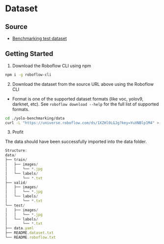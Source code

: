 # Dataset

## Source

- [Benchmarking test dataset](https://universe.roboflow.com/nanjing-university-eotbh/valorantyolov8/dataset/2)

## Getting Started

1. Download the Roboflow CLI using npm

```zsh
npm i -g roboflow-cli
```

2. Download the dataset from the source URL above using the Roboflow CLI

- Format is one of the supported dataset formats (like voc, yolov9, darknet, etc). See `roboflow download --help` for the full list of supported formats.

```zsh
cd ./yolo-benchmarking/data
curl -L "https://universe.roboflow.com/ds/1XZHl0LGJg?key=YuXNBlp1M4" > roboflow.zip; unzip roboflow.zip; rm roboflow.zip
```

3. Profit

The data should have been successfully imported into the data folder.

```js
Structure:
data/
├── train/
│   ├── images/
│   │   └── *.jpg
│   └── labels/
│       └── *.txt
├── valid/
│   ├── images/
│   │   └── *.jpg
│   └── labels/
│       └── *.txt
└── test/
│   ├── images/
│   │   └── *.jpg
│   └── labels/
│       └── *.txt
├── data.yaml
├── README.dataset.txt
└── README.roboflow.txt
```
